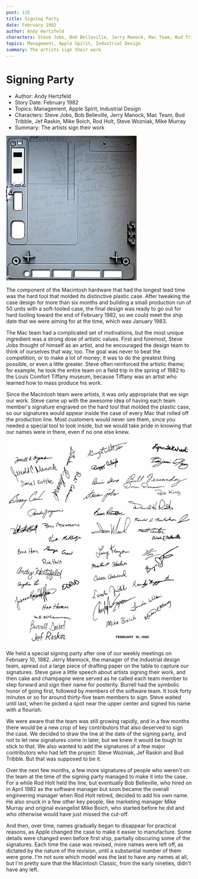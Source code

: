```yaml
---
post: 135
title: Signing Party
date: February 1982
author: Andy Hertzfeld
characters: Steve Jobs, Bob Belleville, Jerry Manock, Mac Team, Bud Tribble, Jef Raskin, Mike Boich, Rod Holt, Steve Wozniak, Mike Murray
topics: Management, Apple Spirit, Industrial Design
summary: The artists sign their work
---
```


# Signing Party
* Author: Andy Hertzfeld
* Story Date: February 1982
* Topics: Management, Apple Spirit, Industrial Design
* Characters: Steve Jobs, Bob Belleville, Jerry Manock, Mac Team, Bud Tribble, Jef Raskin, Mike Boich, Rod Holt, Steve Wozniak, Mike Murray
* Summary: The artists sign their work

![the back side of the Macintosh case with our signatures](images/Macintosh/signatures.jpg) 
    
The component of the Macintosh hardware that had the longest lead time was the hard tool that molded its distinctive plastic case.  After tweaking the case design for more than six months and building a small production run of 50 units with a soft-tooled case, the final design was ready to go out for hard tooling toward the end of February 1982, so we could meet the ship date that we were aiming for at the time, which was January 1983.

The Mac team had a complicated set of motivations, but the most unique ingredient was a strong dose of artistic values.  First and foremost, Steve Jobs thought of himself as an artist, and he encouraged the design team to think of ourselves that way, too.  The goal was never to beat the competition, or to make a lot of money; it was to do the greatest thing possible, or even a little greater.  Steve often reinforced the artistic theme; for example, he took the entire team on a field trip in the spring of 1982 to the Louis Comfort Tiffany museum, because Tiffany was an artist who learned how to mass produce his work.

Since the Macintosh team were artists, it was only appropriate that we sign our work.  Steve came up with the awesome idea of having each team member's signature engraved on the hard tool that molded the plastic case, so our signatures would appear inside the case of every Mac that rolled off the production line.  Most customers would never see them, since you needed a special tool to look inside, but we would take pride in knowing that our names were in there, even if no one else knew.

![paper with our signatures used for case mold.](images/Macintosh/signatures1.jpg)

We held a special signing party after one of our weekly meetings on February 10, 1982. Jerry Mannock, the manager of the industrial design team,  spread out a large piece of drafting paper on the table to capture our signatures.  Steve gave a little speech about artists signing their work, and then cake and champagne were served as he called each team member to step forward and sign their name for posterity.  Burrell had the symbolic honor of going first, followed by members of the software team.  It took forty minutes or so for around thirty-five team members to sign. Steve waited until last, when he picked a spot near the upper center and signed his name with a flourish.

We were aware that the team was still growing rapidly, and in a few months there would be a new crop of key contributors that also deserved to sign the case.  We decided to draw the line at the date of the signing party, and not to let new signatures come in later, but we knew it would be tough to stick to that.  We also wanted to add the signatures of a few major contributors who had left the project: Steve Wozniak, Jef Raskin and Bud Tribble.  But that was supposed to be it.

Over the next few months, a few more signatures of people who weren't on the team at the time of the signing party managed to make it into the case.  For a while Rod Holt held the line, but eventually Bob Belleville, who hired on in April 1982 as the software manager but soon became the overall engineering manager when Rod Holt retired, decided to add his own name.  He also snuck in a few other key people, like marketing manager Mike Murray and original evangelist Mike Boich, who started before he did and who otherwise would have just missed the cut-off.

And then, over time, names gradually began to disappear for practical reasons, as Apple changed the case to make it easier to manufacture.  Some details were changed even before first ship, partially obscuring some of the signatures.   Each time the case was revised, more names were left off, as dictated by the nature of the revision, until a substantial number of them were gone.  I'm not sure which model was the last to have any names at all, but I'm pretty sure that the Macintosh Classic, from the early nineties, didn't have any left.